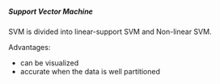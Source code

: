 ##### Support Vector Machine
SVM is divided into linear-support SVM and Non-linear SVM.

Advantages:
- can be visualized
- accurate when the data is well partitioned